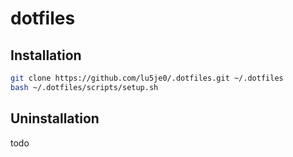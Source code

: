 # dotfiles

## Installation

```bash
git clone https://github.com/lu5je0/.dotfiles.git ~/.dotfiles
bash ~/.dotfiles/scripts/setup.sh
```

## Uninstallation

todo
